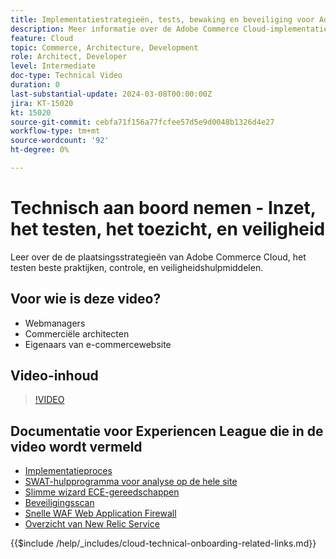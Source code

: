 ```yaml
---
title: Implementatiestrategieën, tests, bewaking en beveiliging voor Adobe Commerce Cloud
description: Meer informatie over de Adobe Commerce Cloud-implementatiestrategieën, -tests, -bewaking en -beveiliging.
feature: Cloud
topic: Commerce, Architecture, Development
role: Architect, Developer
level: Intermediate
doc-type: Technical Video
duration: 0
last-substantial-update: 2024-03-08T00:00:00Z
jira: KT-15020
kt: 15020
source-git-commit: cebfa71f156a77fcfee57d5e9d0048b1326d4e27
workflow-type: tm+mt
source-wordcount: '92'
ht-degree: 0%

---
```



# Technisch aan boord nemen - Inzet, het testen, het toezicht, en veiligheid

Leer over de de plaatsingsstrategieën van Adobe Commerce Cloud, het testen beste praktijken, controle, en veiligheidshulpmiddelen.

## Voor wie is deze video?

- Webmanagers
- Commerciële architecten
- Eigenaars van e-commercewebsite

## Video-inhoud

>[!VIDEO](https://video.tv.adobe.com/v/3427818?learn=on)

## Documentatie voor Experiencen League die in de video wordt vermeld

- [Implementatieproces](https://experienceleague.adobe.com/docs/commerce-cloud-service/user-guide/develop/deploy/process.html)
- [SWAT-hulpprogramma voor analyse op de hele site](https://experienceleague.adobe.com/docs/commerce-operations/tools/site-wide-analysis-tool/intro.html)
- [Slimme wizard ECE-gereedschappen](https://experienceleague.adobe.com/docs/commerce-cloud-service/user-guide/develop/deploy/smart-wizards.html)
- [Beveiligingsscan](https://experienceleague.adobe.com/docs/commerce-admin/systems/security/security-scan.html)
- [Snelle WAF Web Application Firewall](https://experienceleague.adobe.com/docs/commerce-cloud-service/user-guide/cdn/fastly-waf-service.html)
- [Overzicht van New Relic Service](https://experienceleague.adobe.com/docs/commerce-cloud-service/user-guide/monitor/new-relic/new-relic-service.html)

{{$include /help/_includes/cloud-technical-onboarding-related-links.md}}
